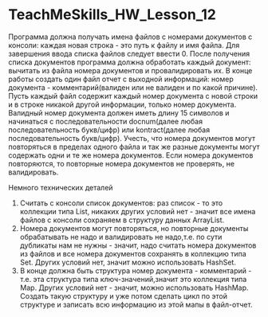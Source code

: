 # TeachMeSkills_HW_Lesson_12

Программа должна получать имена файлов с номерами документов с консоли: каждая новая строка - это путь к файлу и имя файла.
Для завершения ввода списка файлов следует ввести 0.
После получения списка документов программа должна обработать каждый документ: вычитать из файла номера документов и провалидировать их.
В конце работы создать один файл отчет с выходной информаций: номер документа - комментарий(валиден или не валиден и по какой причине).
Пусть каждый файл содержит каждый номер документа с новой строки и в строке никакой другой информации, только номер документа.
Валидный номер документа должен иметь длину 15 символов и начинаться с последовательности docnum(далее любая последовательность букв/цифр) или kontract(далее любая последовательность букв/цифр).
Учесть, что номера документов могут повторяться в пределах одного файла и так же разные документы могут содержать одни и те же номера документов.
Если номера документов повторяются, то повторные номера документов не проверять, не валидировать.

Немного технических деталей
1) Считать с консоли список документов: раз список - то это коллекции типа List, никаких других условий нет - значит все имена файлов с консоли сохраняем в структуру данных ArrayList.
2) Номера документов могут повторяться, но повторные документы обрабатывать не надо и валидировать не надо,т.е. по сути дубликаты нам не нужны - значит, надо считать номера документов из файлов и все номера документов сохранять в коллекцию типа Set. Других условий нет, значит можно использовать HashSet.
3) В конце должна быть структура номер документа - комментарий - т.е. эта структура типа ключ-значений,значит это коллекция типа Map.
Других условий нет - значит, можно использовать HashMap. Создать такую структуру и уже потом сделать цикл по этой структуре и записать всю информацию из этой мапы в файл-отчет.
